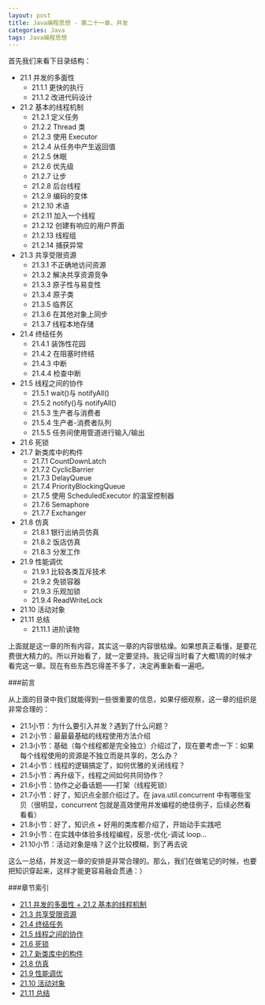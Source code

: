 ```yaml
---
layout: post
title: Java编程思想 - 第二十一章、并发
categories: Java
tags: Java编程思想
---
```


首先我们来看下目录结构：

* 21.1 并发的多面性
    * 21.1.1 更快的执行
    * 21.1.2 改进代码设计
* 21.2 基本的线程机制
    * 21.2.1 定义任务
    * 21.2.2 Thread 类
    * 21.2.3 使用 Executor
    * 21.2.4 从任务中产生返回值
    * 21.2.5 休眠
    * 21.2.6 优先级
    * 21.2.7 让步
    * 21.2.8 后台线程
    * 21.2.9 编码的变体
    * 21.2.10 术语
    * 21.2.11 加入一个线程
    * 21.2.12 创建有响应的用户界面
    * 21.2.13 线程组
    * 21.2.14 捕获异常
* 21.3 共享受限资源
    * 21.3.1 不正确地访问资源
    * 21.3.2 解决共享资源竞争
    * 21.3.3 原子性与易变性
    * 21.3.4 原子类
    * 21.3.5 临界区
    * 21.3.6 在其他对象上同步
    * 21.3.7 线程本地存储
* 21.4 终结任务
    * 21.4.1 装饰性花园
    * 21.4.2 在阻塞时终结
    * 21.4.3 中断
    * 21.4.4 检查中断
* 21.5 线程之间的协作
    * 21.5.1 wait()与 notifyAll()
    * 21.5.2 notify()与 notifyAll()
    * 21.5.3 生产者与消费者
    * 21.5.4 生产者-消费者队列
    * 21.5.5 任务间使用管道进行输入/输出
* 21.6 死锁
* 21.7 新类库中的构件
    * 21.7.1 CountDownLatch
    * 21.7.2 CyclicBarrier
    * 21.7.3 DelayQueue
    * 21.7.4 PriorityBlockingQueue
    * 21.7.5 使用 ScheduledExecutor 的温室控制器
    * 21.7.6 Semaphore
    * 21.7.7 Exchanger
* 21.8 仿真
    * 21.8.1 银行出纳员仿真
    * 21.8.2 饭店仿真
    * 21.8.3 分发工作
* 21.9 性能调优
    * 21.9.1 比较各类互斥技术
    * 21.9.2 免锁容器
    * 21.9.3 乐观加锁
    * 21.9.4 ReadWriteLock
* 21.10 活动对象
* 21.11 总结
    * 21.11.1 进阶读物

上面就是这一章的所有内容，其实这一章的内容很枯燥。如果想真正看懂，是要花费很大精力的。所以开始看了，就一定要坚持。我记得当时看了大概1周的时候才看完这一章。现在有些东西忘得差不多了，决定再重新看一遍吧。

###前言

从上面的目录中我们就能得到一些很重要的信息，如果仔细观察，这一章的组织是非常合理的：

* 21.1小节：为什么要引入并发？遇到了什么问题？
* 21.2小节：最最最基础的线程使用方法介绍
* 21.3小节：基础（每个线程都是完全独立）介绍过了，现在要考虑一下：如果每个线程使用的资源是不独立而是共享的，怎么办？
* 21.4小节：线程的逻辑搞定了，如何优雅的关闭线程？
* 21.5小节：再升级下，线程之间如何共同协作？
* 21.6小节：协作之必备话题——打架（线程死锁）
* 21.7小节：好了，知识点全部介绍过了。在 java.util.concurrent 中有哪些宝贝（很明显，concurrent 包就是高效使用并发编程的绝佳例子，后续必然看看看）
* 21.8小节：好了，知识点 + 好用的类库都介绍了，开始动手实践吧
* 21.9小节：在实践中体验多线程编程，反思-优化-调试 loop...
* 21.10小节：活动对象是啥？这个比较模糊，到了再去说

这么一总结，并发这一章的安排是非常合理的。那么，我们在做笔记的时候，也要把知识穿起来，这样才能更容易融会贯通：）

###章节索引

* [21.1 并发的多面性 + 21.2 基本的线程机制](../thinking_in_java_chapter21-part01)
* [21.3 共享受限资源](../thinking_in_java_chapter21-part02)
* [21.4 终结任务](../thinking_in_java_chapter21-part03)
* [21.5 线程之间的协作]()
* [21.6 死锁]()
* [21.7 新类库中的构件]()
* [21.8 仿真]()
* [21.9 性能调优]()
* [21.10 活动对象]()
* [21.11 总结]()
